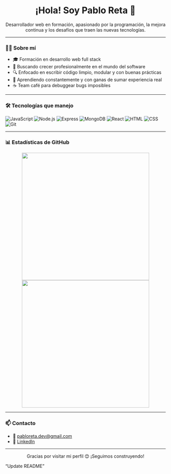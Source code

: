 <h1 align="center">¡Hola! Soy Pablo Reta 👋</h1>

<p align="center">
  Desarrollador web en formación, apasionado por la programación, la mejora continua y los desafíos que traen las nuevas tecnologías.
</p>

---

### 👨‍💻 Sobre mí

- 🎓 Formación en desarrollo web full stack
- 🚀 Buscando crecer profesionalmente en el mundo del software
- 🔍 Enfocado en escribir código limpio, modular y con buenas prácticas
- 🌱 Aprendiendo constantemente y con ganas de sumar experiencia real
- ☕ Team café para debuggear bugs imposibles

---

### 🛠️ Tecnologías que manejo

![JavaScript](https://img.shields.io/badge/-JavaScript-F7DF1E?style=flat&logo=javascript&logoColor=black)
![Node.js](https://img.shields.io/badge/-Node.js-339933?style=flat&logo=nodedotjs&logoColor=white)
![Express](https://img.shields.io/badge/-Express.js-black?style=flat&logo=express&logoColor=white)
![MongoDB](https://img.shields.io/badge/-MongoDB-47A248?style=flat&logo=mongodb&logoColor=white)
![React](https://img.shields.io/badge/-React-61DAFB?style=flat&logo=react&logoColor=black)
![HTML](https://img.shields.io/badge/-HTML5-E34F26?style=flat&logo=html5&logoColor=white)
![CSS](https://img.shields.io/badge/-CSS3-1572B6?style=flat&logo=css3&logoColor=white)
![Git](https://img.shields.io/badge/-Git-F05032?style=flat&logo=git&logoColor=white)

---

### 📊 Estadísticas de GitHub

<p align="center">
  <img src="https://github-readme-stats.vercel.app/api?username=PabloReta&show_icons=true&theme=radical" width="400"/>
  <img src="https://github-readme-streak-stats.herokuapp.com/?user=PabloReta&theme=radical" width="400"/>
</p>

---

### 📫 Contacto

- 📧 [pabloreta.dev@gmail.com](mailto:pabloreta.dev@gmail.com)
- 💼 [LinkedIn](https://www.linkedin.com/in/pabloreta/)

---

<p align="center">Gracias por visitar mi perfil 😊 ¡Seguimos construyendo!</p>
“Update README”
